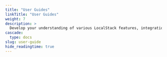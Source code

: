 ```yaml
---
title: "User Guides"
linkTitle: "User Guides"
weight: 7
description: >
  Develop your understanding of various LocalStack features, integrations, and use cases.
cascade:
  type: docs
slug: user-guide
hide_readingtime: true
---
```

